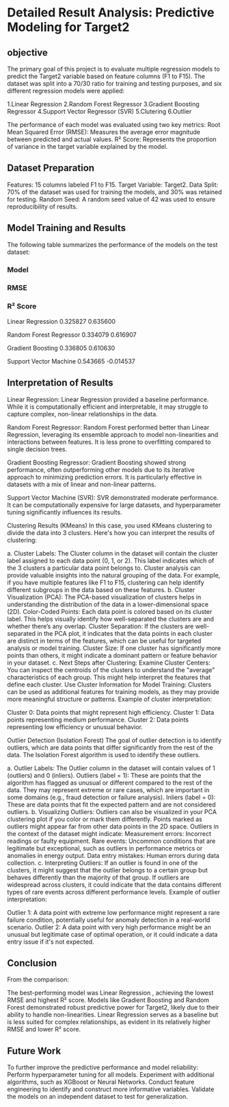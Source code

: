 <h1><b>Detailed Result Analysis: Predictive Modeling for Target2</b></h1>

<h2>objective</h2>


The primary goal of this project is to evaluate multiple regression models to predict the Target2 variable based on feature columns (F1 to F15).
The dataset was split into a 70/30 ratio for training and testing purposes, and six different regression models were applied:

1.Linear Regression
2.Random Forest Regressor
3.Gradient Boosting Regressor
4.Support Vector Regressor (SVR)
5.Clutering
6.Outlier

The performance of each model was evaluated using two key metrics:
Root Mean Squared Error (RMSE): Measures the average error magnitude between predicted and actual values.
R² Score: Represents the proportion of variance in the target variable explained by the model.

<h2>Dataset Preparation</h2>
Features: 15 columns labeled F1 to F15.
Target Variable: Target2.
Data Split: 70% of the dataset was used for training the models, and 30% was retained for testing.
Random Seed: A random seed value of 42 was used to ensure reproducibility of results.

<h2>Model Training and Results</h2>
The following table summarizes the performance of the models on the test dataset:

<h3>Model</h3>	                   <h3>RMSE</h3>	               <h3>R² Score</h3>
Linear Regression	                   0.325827            0.635600

Random Forest Regressor	             0.334079            0.616907

Gradient Boosting              	     0.336805            0.610630

Support Vector Machine	             0.543665           -0.014537

<h2>Interpretation of Results</h2>

Linear Regression:
Linear Regression provided a baseline performance. While it is computationally efficient and interpretable, it may struggle to capture complex, non-linear relationships in the data.

Random Forest Regressor:
Random Forest performed better than Linear Regression, leveraging its ensemble approach to model non-linearities and interactions between features. It is less prone to overfitting compared to single decision trees.

Gradient Boosting Regressor:
Gradient Boosting showed strong performance, often outperforming other models due to its iterative approach to minimizing prediction errors. It is particularly effective in datasets with a mix of linear and non-linear patterns.

Support Vector Machine (SVR):
SVR demonstrated moderate performance. It can be computationally expensive for large datasets, and hyperparameter tuning significantly influences its results.

Clustering Results (KMeans)
In this case, you used KMeans clustering to divide the data into 3 clusters. Here's how you can interpret the results of clustering:

a. Cluster Labels:
The Cluster column in the dataset will contain the cluster label assigned to each data point (0, 1, or 2). This label indicates which of the 3 clusters a particular data point belongs to.
Cluster analysis can provide valuable insights into the natural grouping of the data. For example, if you have multiple features like F1 to F15, clustering can help identify different subgroups in the data based on these features.
b. Cluster Visualization (PCA):
The PCA-based visualization of clusters helps in understanding the distribution of the data in a lower-dimensional space (2D).
Color-Coded Points: Each data point is colored based on its cluster label. This helps visually identify how well-separated the clusters are and whether there’s any overlap.
Cluster Separation: If the clusters are well-separated in the PCA plot, it indicates that the data points in each cluster are distinct in terms of the features, which can be useful for targeted analysis or model training.
Cluster Size: If one cluster has significantly more points than others, it might indicate a dominant pattern or feature behavior in your dataset.
c. Next Steps after Clustering:
Examine Cluster Centers: You can inspect the centroids of the clusters to understand the "average" characteristics of each group. This might help interpret the features that define each cluster.
Use Cluster Information for Model Training: Clusters can be used as additional features for training models, as they may provide more meaningful structure or patterns.
Example of cluster interpretation:

Cluster 0: Data points that might represent high efficiency.
Cluster 1: Data points representing medium performance.
Cluster 2: Data points representing low efficiency or unusual behavior.


Outlier Detection (Isolation Forest)
The goal of outlier detection is to identify outliers, which are data points that differ significantly from the rest of the data. The Isolation Forest algorithm is used to identify these outliers.

a. Outlier Labels:
The Outlier column in the dataset will contain values of 1 (outliers) and 0 (inliers).
Outliers (label = 1): These are points that the algorithm has flagged as unusual or different compared to the rest of the data. They may represent extreme or rare cases, which are important in some domains (e.g., fraud detection or failure analysis).
Inliers (label = 0): These are data points that fit the expected pattern and are not considered outliers.
b. Visualizing Outliers:
Outliers can also be visualized in your PCA clustering plot if you color or mark them differently. Points marked as outliers might appear far from other data points in the 2D space.
Outliers in the context of the dataset might indicate:
Measurement errors: Incorrect readings or faulty equipment.
Rare events: Uncommon conditions that are legitimate but exceptional, such as outliers in performance metrics or anomalies in energy output.
Data entry mistakes: Human errors during data collection.
c. Interpreting Outliers:
If an outlier is found in one of the clusters, it might suggest that the outlier belongs to a certain group but behaves differently than the majority of that group.
If outliers are widespread across clusters, it could indicate that the data contains different types of rare events across different performance levels.
Example of outlier interpretation:

Outlier 1: A data point with extreme low performance might represent a rare failure condition, potentially useful for anomaly detection in a real-world scenario.
Outlier 2: A data point with very high performance might be an unusual but legitimate case of optimal operation, or it could indicate a data entry issue if it's not expected.



<h2>Conclusion</h2>
From the comparison:

The best-performing model was Linear Regression  , achieving the lowest RMSE and highest R² score.
Models like Gradient Boosting and Random Forest demonstrated robust predictive power for Target2, likely due to their ability to handle non-linearities.
Linear Regression serves as a baseline but is less suited for complex relationships, as evident in its relatively higher RMSE and lower R² score.

<h2>Future Work</h2>
To further improve the predictive performance and model reliability:
Perform hyperparameter tuning for all models.
Experiment with additional algorithms, such as XGBoost or Neural Networks.
Conduct feature engineering to identify and construct more informative variables.
Validate the models on an independent dataset to test for generalization.
